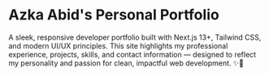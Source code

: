 # Azka Abid's Personal Portfolio
A sleek, responsive developer portfolio built with Next.js 13+, Tailwind CSS, and modern UI/UX principles. This site highlights my professional experience, projects, skills, and contact information — designed to reflect my personality and passion for clean, impactful web development. ✨🌙
